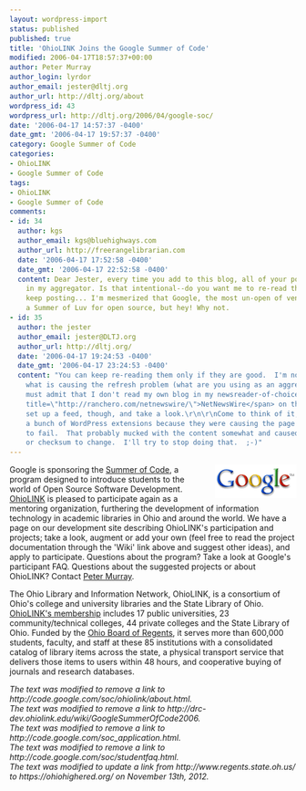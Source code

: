 ```yaml
---
layout: wordpress-import
status: published
published: true
title: 'OhioLINK Joins the Google Summer of Code'
modified: 2006-04-17T18:57:37+00:00
author: Peter Murray
author_login: lyrdor
author_email: jester@dltj.org
author_url: http://dltj.org/about
wordpress_id: 43
wordpress_url: http://dltj.org/2006/04/google-soc/
date: '2006-04-17 14:57:37 -0400'
date_gmt: '2006-04-17 19:57:37 -0400'
category: Google Summer of Code
categories:
- OhioLINK
- Google Summer of Code
tags:
- OhioLINK
- Google Summer of Code
comments:
- id: 34
  author: kgs
  author_email: kgs@bluehighways.com
  author_url: http://freerangelibrarian.com
  date: '2006-04-17 17:52:58 -0400'
  date_gmt: '2006-04-17 22:52:58 -0400'
  content: Dear Jester, every time you add to this blog, all of your posts refresh
    in my aggregator. Is that intentional--do you want me to re-read them? ;-) Do
    keep posting... I'm mesmerized that Google, the most un-open of vendors, is underwriting
    a Summer of Luv for open source, but hey! Why not.
- id: 35
  author: the jester
  author_email: jester@DLTJ.org
  author_url: http://dltj.org/
  date: '2006-04-17 19:24:53 -0400'
  date_gmt: '2006-04-17 23:24:53 -0400'
  content: "You can keep re-reading them only if they are good.  I'm not quite sure
    what is causing the refresh problem (what are you using as an aggregator?).  I
    must admit that I don't read my own blog in my newsreader-of-choice (<span class=\"removed_link\"
    title=\"http://ranchero.com/netnewswire/\">NetNewsWire</span> on the Mac).  I'll
    set up a feed, though, and take a look.\r\n\r\nCome to think of it, I did uninstall
    a bunch of WordPress extensions because they were causing the page XHTML validation
    to fail.  That probably mucked with the content somewhat and caused some date
    or checksum to change.  I'll try to stop doing that.  ;-)"
---
```

<p><a href="http://code.google.com/soc/" title="Google Summer of Code - Google Code"><img src="/wp-content/uploads/2006/04/google_sm.gif" width="143" height="59" alt="[Google(tm) Open Source Program]" style="float: right; border: none; margin-left: 1.5em; margin-bottom: 0.5em;" /></a>Google is sponsoring the <a href="http://code.google.com/summerofcode.html" title="301 Moved">Summer of Code</a>, a program designed to introduce students to the world of Open Source Software Development.  <a href="http://www.OhioLINK.edu/" title="OhioLINK &amp;ndash; The Ohio Library and Information Network">OhioLINK</a> is pleased to participate again as a <span class="removed_link" title="http://code.google.com/soc/ohiolink/about.html">mentoring organization</span>, furthering the development of information technology in academic libraries in Ohio and around the world.  We have <span class="removed_link" title="http://drc-dev.ohiolink.edu/wiki/GoogleSummerOfCode2006">a page on our development site</span> describing OhioLINK's participation and projects; take a look, augment or add your own (feel free to read the project documentation through the 'Wiki' link above and suggest other ideas), and <span class="removed_link" title="http://code.google.com/soc_application.html">apply to participate</span>.  Questions about the program?  Take a look at Google's <span class="removed_link" title="http://code.google.com/soc/studentfaq.html">participant FAQ</span>.  Questions about the suggested projects or about OhioLINK?  Contact <a href="mailto:peter@OhioLINK.edu">Peter Murray</a>.</p>
<p>The Ohio Library and Information Network, OhioLINK, is a consortium of Ohio's college and university libraries and the State Library of Ohio.  <a href="http://www.ohiolink.edu/members-info/" title="OhioLINK - Map of Member Libraries">OhioLINK's membership</a> includes 17 public universities, 23 community/technical colleges, 44 private colleges and the State Library of Ohio.  Funded by the <a href="https://ohiohighered.org/" title="http://www.regents.state.oh.us/">Ohio Board of Regents</a>, it serves more than 600,000 students, faculty, and staff at these 85 institutions with a consolidated catalog of library items across the state, a physical transport service that delivers those items to users within 48 hours, and cooperative buying of journals and research databases.</p>
<p style="padding:0;margin:0;font-style:italic;" class="removed_link">The text was modified to remove a link to http://code.google.com/soc/ohiolink/about.html.</p>
<p style="padding:0;margin:0;font-style:italic;" class="removed_link">The text was modified to remove a link to http://drc-dev.ohiolink.edu/wiki/GoogleSummerOfCode2006.</p>
<p style="padding:0;margin:0;font-style:italic;" class="removed_link">The text was modified to remove a link to http://code.google.com/soc_application.html.</p>
<p style="padding:0;margin:0;font-style:italic;" class="removed_link">The text was modified to remove a link to http://code.google.com/soc/studentfaq.html.</p>
<p style="padding:0;margin:0;font-style:italic;">The text was modified to update a link from http://www.regents.state.oh.us/ to https://ohiohighered.org/ on November 13th, 2012.</p>
